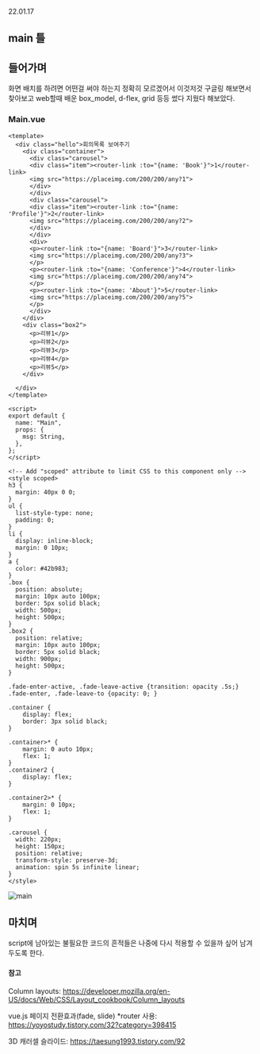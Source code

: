 22.01.17

## main 틀

## 들어가며

화면 배치를 하려면 어떤걸 써야 하는지 정확히 모르겠어서 이것저것 구글링 해보면서 찾아보고 web할때 배운 box_model, d-flex, grid 등등 썼다 지웠다 해보았다.



### Main.vue

```
<template>
  <div class="hello">회의목록 보여주기
    <div class="container">
      <div class="carousel">
      <div class="item"><router-link :to="{name: 'Book'}">1</router-link>
      <img src="https://placeimg.com/200/200/any?1">
      </div>
      </div>
      <div class="carousel">
      <div class="item"><router-link :to="{name: 'Profile'}">2</router-link>
      <img src="https://placeimg.com/200/200/any?2">
      </div>
      </div>
      <div>
      <p><router-link :to="{name: 'Board'}">3</router-link>
      <img src="https://placeimg.com/200/200/any?3">
      </p>
      <p><router-link :to="{name: 'Conference'}">4</router-link>
      <img src="https://placeimg.com/200/200/any?4">
      </p>
      <p><router-link :to="{name: 'About'}">5</router-link>
      <img src="https://placeimg.com/200/200/any?5">
      </p>
      </div>
    </div>
    <div class="box2">
      <p>리뷰1</p>
      <p>리뷰2</p>
      <p>리뷰3</p>
      <p>리뷰4</p>
      <p>리뷰5</p>
    </div>

  </div>
</template>

<script>
export default {
  name: "Main",
  props: {
    msg: String,
  },
};
</script>

<!-- Add "scoped" attribute to limit CSS to this component only -->
<style scoped>
h3 {
  margin: 40px 0 0;
}
ul {
  list-style-type: none;
  padding: 0;
}
li {
  display: inline-block;
  margin: 0 10px;
}
a {
  color: #42b983;
}
.box {
  position: absolute;
  margin: 10px auto 100px;
  border: 5px solid black;
  width: 500px;
  height: 500px;
}
.box2 {
  position: relative;
  margin: 10px auto 100px;
  border: 5px solid black;
  width: 900px;
  height: 500px;
}

.fade-enter-active, .fade-leave-active {transition: opacity .5s;}
.fade-enter, .fade-leave-to {opacity: 0; }

.container {
    display: flex;
    border: 3px solid black;
}

.container>* {
    margin: 0 auto 10px;
    flex: 1;
}
.container2 {
    display: flex;
}

.container2>* {
    margin: 0 10px;
    flex: 1;
}

.carousel {
  width: 220px;
  height: 150px;
  position: relative;
  transform-style: preserve-3d;
  animation: spin 5s infinite linear;
}
</style>

```

![main](C:\Users\multicampus\Desktop\C205\S06P12C205\문서\성당현\0117\main.png)



## 마치며

script에 남아있는 불필요한 코드의 흔적들은 나중에 다시 적용할 수 있을까 싶어 남겨두도록 한다.



#### 참고

Column layouts: https://developer.mozilla.org/en-US/docs/Web/CSS/Layout_cookbook/Column_layouts

vue.js 페이지 전환효과(fade, slide) *router 사용: https://yoyostudy.tistory.com/32?category=398415

3D 캐러셀 슬라이드: https://taesung1993.tistory.com/92